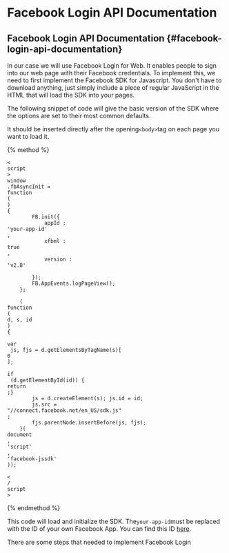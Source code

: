 # Facebook Login API Documentation

## Facebook Login API Documentation {#facebook-login-api-documentation}

In our case we will use Facebook Login for Web. It enables people to sign into our web page with their Facebook credentials. To implement this, we need to first implement the Facebook SDK for Javascript. You don't have to download anything, just simply include a piece of regular JavaScript in the HTML that will load the SDK into your pages.

The following snippet of code will give the basic version of the SDK where the options are set to their most common defaults.

It should be inserted directly after the opening`<body>`tag on each page you want to load it.

{% method %}

```
<
script
>
window
.fbAsyncInit = 
function
(
) 
{
        FB.init({
            appId : 
'your-app-id'
,
            xfbml : 
true
,
            version : 
'v2.8'

        });
        FB.AppEvents.logPageView();
    };

    (
function
(
d, s, id
)
{
        
var
 js, fjs = d.getElementsByTagName(s)[
0
];
        
if
 (d.getElementById(id)) {
return
;}
        js = d.createElement(s); js.id = id;
        js.src = 
"//connect.facebook.net/en_US/sdk.js"
;
        fjs.parentNode.insertBefore(js, fjs);
    }(
document
, 
'script'
, 
'facebook-jssdk'
));

<
/
script
>
```

{% endmethod %}

This code will load and initialize the SDK. The`your-app-id`must be replaced with the ID of your own Facebook App. You can find this ID [here](https://developers.facebook.com/apps).

There are some steps that needed to implement Facebook Login



